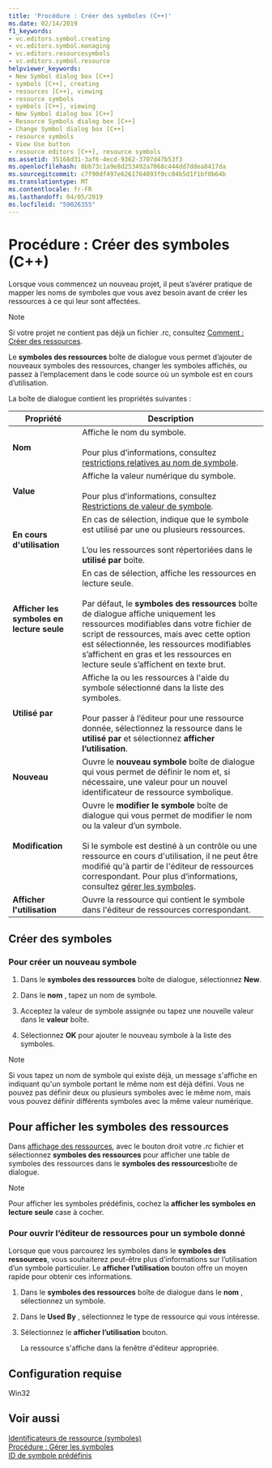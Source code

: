 ```yaml
---
title: 'Procédure : Créer des symboles (C++)'
ms.date: 02/14/2019
f1_keywords:
- vc.editors.symbol.creating
- vc.editors.symbol.managing
- vc.editors.resourcesymbols
- vc.editors.symbol.resource
helpviewer_keywords:
- New Symbol dialog box [C++]
- symbols [C++], creating
- resources [C++], viewing
- resource symbols
- symbols [C++], viewing
- New Symbol dialog box [C++]
- Resource Symbols dialog box [C++]
- Change Symbol dialog box [C++]
- resource symbols
- View Use button
- resource editors [C++], resource symbols
ms.assetid: 35168d31-3af6-4ecd-9362-3707d47b53f3
ms.openlocfilehash: 8bb73c1a9e8d253492a7068c444dd7ddea8417da
ms.sourcegitcommit: c7f90df497e6261764893f9cc04b5d1f1bf0b64b
ms.translationtype: MT
ms.contentlocale: fr-FR
ms.lasthandoff: 04/05/2019
ms.locfileid: "59026355"
---
```

# <a name="how-to-create-symbols-c"></a>Procédure : Créer des symboles (C++)

Lorsque vous commencez un nouveau projet, il peut s’avérer pratique de mapper les noms de symboles que vous avez besoin avant de créer les ressources à ce qui leur sont affectées.

> [!NOTE]
> Si votre projet ne contient pas déjà un fichier .rc, consultez [Comment : Créer des ressources](../windows/how-to-create-a-resource-script-file.md).

Le **symboles des ressources** boîte de dialogue vous permet d’ajouter de nouveaux symboles des ressources, changer les symboles affichés, ou passez à l’emplacement dans le code source où un symbole est en cours d’utilisation.

La boîte de dialogue contient les propriétés suivantes :

|Propriété|Description|
|--------------------------|------------------------------------------|
|**Nom**|Affiche le nom du symbole.<br/><br/>Pour plus d’informations, consultez [restrictions relatives au nom de symbole](../windows/symbol-name-restrictions.md).|
|**Value**|Affiche la valeur numérique du symbole.<br/><br/>Pour plus d’informations, consultez [Restrictions de valeur de symbole](../windows/symbol-value-restrictions.md).|
|**En cours d'utilisation**|En cas de sélection, indique que le symbole est utilisé par une ou plusieurs ressources.<br/><br/>L’ou les ressources sont répertoriées dans le **utilisé par** boîte.|
|**Afficher les symboles en lecture seule**|En cas de sélection, affiche les ressources en lecture seule.<br/><br/>Par défaut, le **symboles des ressources** boîte de dialogue affiche uniquement les ressources modifiables dans votre fichier de script de ressources, mais avec cette option est sélectionnée, les ressources modifiables s’affichent en gras et les ressources en lecture seule s’affichent en texte brut.|
|**Utilisé par**|Affiche la ou les ressources à l'aide du symbole sélectionné dans la liste des symboles.<br/><br/>Pour passer à l’éditeur pour une ressource donnée, sélectionnez la ressource dans le **utilisé par** et sélectionnez **afficher l’utilisation**.|
|**Nouveau**|Ouvre le **nouveau symbole** boîte de dialogue qui vous permet de définir le nom et, si nécessaire, une valeur pour un nouvel identificateur de ressource symbolique.|
|**Modification**|Ouvre le **modifier le symbole** boîte de dialogue qui vous permet de modifier le nom ou la valeur d’un symbole.<br/><br/>Si le symbole est destiné à un contrôle ou une ressource en cours d'utilisation, il ne peut être modifié qu'à partir de l'éditeur de ressources correspondant. Pour plus d’informations, consultez [gérer les symboles](../windows/changing-unassigned-symbols.md).|
|**Afficher l'utilisation**|Ouvre la ressource qui contient le symbole dans l'éditeur de ressources correspondant.|

## <a name="create-symbols"></a>Créer des symboles

### <a name="to-create-a-new-symbol"></a>Pour créer un nouveau symbole

1. Dans le **symboles des ressources** boîte de dialogue, sélectionnez **New**.

1. Dans le **nom** , tapez un nom de symbole.

1. Acceptez la valeur de symbole assignée ou tapez une nouvelle valeur dans le **valeur** boîte.

1. Sélectionnez **OK** pour ajouter le nouveau symbole à la liste des symboles.

> [!NOTE]
> Si vous tapez un nom de symbole qui existe déjà, un message s'affiche en indiquant qu'un symbole portant le même nom est déjà défini. Vous ne pouvez pas définir deux ou plusieurs symboles avec le même nom, mais vous pouvez définir différents symboles avec la même valeur numérique.

## <a name="to-view-resource-symbols"></a>Pour afficher les symboles des ressources

Dans [affichage des ressources](how-to-create-a-resource-script-file.md#create-resources), avec le bouton droit votre *.rc* fichier et sélectionnez **symboles des ressources** pour afficher une table de symboles des ressources dans le **symboles des ressources**boîte de dialogue.

> [!NOTE]
> Pour afficher les symboles prédéfinis, cochez la **afficher les symboles en lecture seule** case à cocher.

### <a name="to-open-the-resource-editor-for-a-given-symbol"></a>Pour ouvrir l’éditeur de ressources pour un symbole donné

Lorsque que vous parcourez les symboles dans le **symboles des ressources**, vous souhaiterez peut-être plus d’informations sur l’utilisation d’un symbole particulier. Le **afficher l’utilisation** bouton offre un moyen rapide pour obtenir ces informations.

1. Dans le **symboles des ressources** boîte de dialogue dans le **nom** , sélectionnez un symbole.

1. Dans le **Used By** , sélectionnez le type de ressource qui vous intéresse.

1. Sélectionnez le **afficher l’utilisation** bouton.

   La ressource s'affiche dans la fenêtre d'éditeur appropriée.

## <a name="requirements"></a>Configuration requise

Win32

## <a name="see-also"></a>Voir aussi

[Identificateurs de ressource (symboles)](../windows/symbols-resource-identifiers.md)<br/>
[Procédure : Gérer les symboles](../windows/changing-a-symbol-or-symbol-name-id.md)<br/>
[ID de symbole prédéfinis](../windows/predefined-symbol-ids.md)<br/>